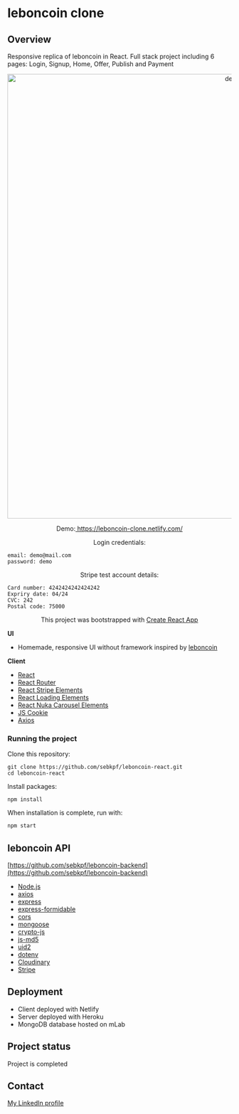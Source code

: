 # leboncoin clone

## Overview

Responsive replica of leboncoin in React. Full stack project including 6 pages: Login, Signup, Home, Offer, Publish and Payment

<p align="center">
	<img
			width="1000"
			alt="demo"
			src="https://github.com/sebkpf/leboncoin-react/blob/master/documentation/demo.gif">
</p>

<p align="center">
  Demo:<a href="https://leboncoin-clone.netlify.com/" target="_blank"> https://leboncoin-clone.netlify.com/</a>
</p>
<p align="center">
	Login credentials:
	
	email: demo@mail.com
	password: demo
</p>
<p align="center">
	Stripe test account details:
	
	Card number: 4242424242424242
	Expriry date: 04/24
	CVC: 242
	Postal code: 75000
</p>
<p align="center">
 This project was bootstrapped with <a href=https://github.com/facebook/create-react-app. target="_blank">Create React App</a>
</p>

**UI**

- Homemade, responsive UI without framework inspired by [leboncoin](https://www.leboncoin.fr)

**Client**

- [React](https://reactjs.org/docs/getting-started.html)
- [React Router](https://reacttraining.com/react-router/web/guides/quick-start)
- [React Stripe Elements](https://github.com/stripe/react-stripe-elements)
- [React Loading Elements](https://github.com/jxnblk/loading)
- [React Nuka Carousel Elements](https://github.com/FormidableLabs/nuka-carousel)
- [JS Cookie](https://github.com/js-cookie/js-cookie)
- [Axios](https://github.com/axios/axios)

### Running the project

Clone this repository:

```
git clone https://github.com/sebkpf/leboncoin-react.git
cd leboncoin-react
```

Install packages:

```
npm install
```

When installation is complete, run with:

```bash
npm start
```

## leboncoin API

[https://github.com/sebkpf/leboncoin-backend](https://github.com/sebkpf/leboncoin-backend)

- [Node.js](https://nodejs.org/en/)
- [axios](https://www.npmjs.com/package/axios)
- [express](https://www.npmjs.com/package/express)
- [express-formidable](https://www.npmjs.com/package/express-formidable)
- [cors](https://www.npmjs.com/package/cors)
- [mongoose](https://www.npmjs.com/package/mongoose)
- [crypto-js](https://www.npmjs.com/package/crypto-js)
- [js-md5](https://www.npmjs.com/package/js-md5)
- [uid2](https://www.npmjs.com/package/uid2)
- [dotenv](https://www.npmjs.com/package/dotenv)
- [Cloudinary](https://www.npmjs.com/package/cloudinary)
- [Stripe](https://www.npmjs.com/package/stripe)

## Deployment

- Client deployed with Netlify
- Server deployed with Heroku
- MongoDB database hosted on mLab

## Project status

Project is completed

## Contact

[My LinkedIn profile](https://www.linkedin.com/in/sebastienkempf/)
